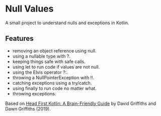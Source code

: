 # Null Values

A small project to understand nulls and exceptions in Kotlin.

## Features

- removing an object reference using null.
- using a nullable type with ?.
- keeping things safe with safe calls.
- using let to run code if values are not null.
- using the Elvis operator ?:.
- throwing a NullPointerException with !!.
- catching exceptions using a try/catch.
- using finally to run code no matter what.
- throwing exceptions.

Based on [Head First Kotlin: A Brain-Friendly Guide](https://www.amazon.com/Head-First-Kotlin-Brain-Friendly-Guide/dp/1491996692) by David Griffiths and Dawn Griffiths (2019).
